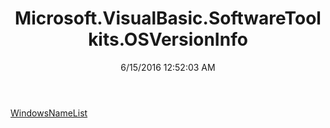 ﻿---
title: Microsoft.VisualBasic.SoftwareToolkits.OSVersionInfo
date: 6/15/2016 12:52:03 AM
---

[WindowsNameList](T-Microsoft.VisualBasic.SoftwareToolkits.OSVersionInfo.WindowsNameList.html)
